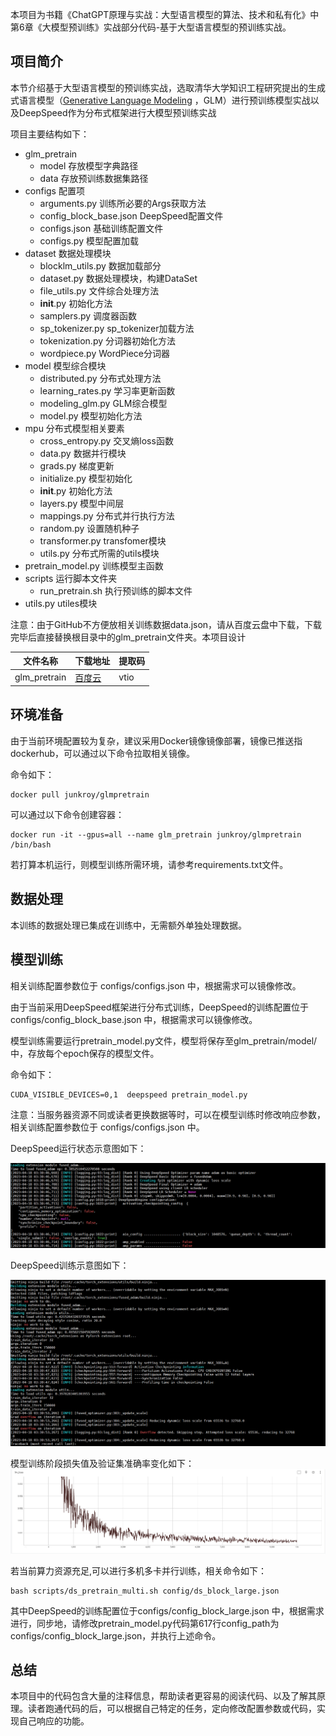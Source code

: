 本项目为书籍《ChatGPT原理与实战：大型语言模型的算法、技术和私有化》中第6章《大模型预训练》实战部分代码-基于大型语言模型的预训练实战。

## 项目简介

本节介绍基于大型语言模型的预训练实战，选取清华大学知识工程研究提出的生成式语言模型（[Generative Language Modeling](https://arxiv.org/abs/2103.10360)
，GLM）进行预训练模型实战以及DeepSpeed作为分布式框架进行大模型预训练实战

项目主要结构如下：

- glm_pretrain
    - model 存放模型字典路径
    - data 存放预训练数据集路径
- configs 配置项
    - arguments.py 训练所必要的Args获取方法
    - config_block_base.json DeepSpeed配置文件
    - configs.json 基础训练配置文件
    - configs.py 模型配置加载
- dataset 数据处理模块
    - blocklm_utils.py 数据加载部分
    - dataset.py 数据处理模块，构建DataSet
    - file_utils.py 文件综合处理方法
    - __init__.py 初始化方法
    - samplers.py 调度器函数
    - sp_tokenizer.py sp_tokenizer加载方法
    - tokenization.py 分词器初始化方法
    - wordpiece.py WordPiece分词器
- model 模型综合模块
    - distributed.py 分布式处理方法
    - learning_rates.py 学习率更新函数
    - modeling_glm.py GLM综合模型
    - model.py 模型初始化方法
- mpu 分布式模型相关要素
    - cross_entropy.py 交叉熵loss函数
    - data.py 数据并行模块
    - grads.py 梯度更新
    - initialize.py 模型初始化
    - __init__.py 初始化方法
    - layers.py 模型中间层
    - mappings.py 分布式并行执行方法
    - random.py 设置随机种子
    - transformer.py transfomer模块
    - utils.py 分布式所需的utils模块
- pretrain_model.py 训练模型主函数
- scripts 运行脚本文件夹
    - run_pretrain.sh 执行预训练的脚本文件
- utils.py utiles模块

注意：由于GitHub不方便放相关训练数据data.json，请从百度云盘中下载，下载完毕后直接替换根目录中的glm_pretrain文件夹。本项目设计

| 文件名称 | 下载地址 | 提取码 |
| --- |--- |---|
| glm_pretrain | [百度云](https://pan.baidu.com/s/1XyiXxYaozhu3EJ7ZuOPI7Q) | vtio|

## 环境准备

由于当前环境配置较为复杂，建议采用Docker镜像镜像部署，镜像已推送指dockerhub，可以通过以下命令拉取相关镜像。

命令如下：

```shell
docker pull junkroy/glmpretrain
```

可以通过以下命令创建容器：

```shell
docker run -it --gpus=all --name glm_pretrain junkroy/glmpretrain /bin/bash
```

若打算本机运行，则模型训练所需环境，请参考requirements.txt文件。

## 数据处理

本训练的数据处理已集成在训练中，无需额外单独处理数据。

## 模型训练

相关训练配置参数位于 configs/configs.json 中，根据需求可以镜像修改。

由于当前采用DeepSpeed框架进行分布式训练，DeepSpeed的训练配置位于configs/config_block_base.json 中，根据需求可以镜像修改。

模型训练需要运行pretrain_model.py文件，模型将保存至glm_pretrain/model/ 中，存放每个epoch保存的模型文件。

命令如下：

```shell
CUDA_VISIBLE_DEVICES=0,1  deepspeed pretrain_model.py
```

注意：当服务器资源不同或读者更换数据等时，可以在模型训练时修改响应参数，相关训练配置参数位于 configs/configs.json 中。

DeepSpeed运行状态示意图如下：

![img.png](images/6_1.png)

DeepSpeed训练示意图如下：

![img.png](images/6_2.png)

模型训练阶段损失值及验证集准确率变化如下：
![img.png](images/6_3.png)

若当前算力资源充足,可以进行多机多卡并行训练，相关命令如下：

```shell
bash scripts/ds_pretrain_multi.sh config/ds_block_large.json
```

其中DeepSpeed的训练配置位于configs/config_block_large.json
中，根据需求进行，同步地，请修改pretrain_model.py代码第617行config_path为configs/config_block_large.json，并执行上述命令。

## 总结

本项目中的代码包含大量的注释信息，帮助读者更容易的阅读代码、以及了解其原理。读者跑通代码的后，可以根据自己特定的任务，定向修改配置参数或代码，实现自己响应的功能。